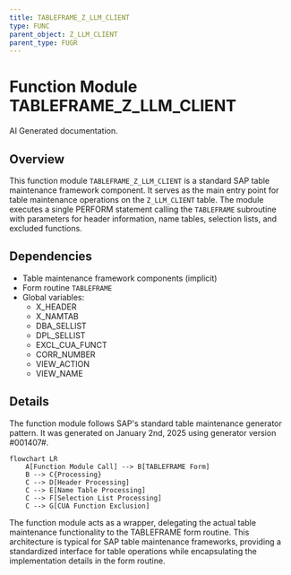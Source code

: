 ```yaml
---
title: TABLEFRAME_Z_LLM_CLIENT
type: FUNC
parent_object: Z_LLM_CLIENT
parent_type: FUGR
---
```


# Function Module TABLEFRAME_Z_LLM_CLIENT

AI Generated documentation.
## Overview
This function module `TABLEFRAME_Z_LLM_CLIENT` is a standard SAP table maintenance framework component. It serves as the main entry point for table maintenance operations on the `Z_LLM_CLIENT` table. The module executes a single PERFORM statement calling the `TABLEFRAME` subroutine with parameters for header information, name tables, selection lists, and excluded functions.

## Dependencies
- Table maintenance framework components (implicit)
- Form routine `TABLEFRAME`
- Global variables:
  - X_HEADER
  - X_NAMTAB
  - DBA_SELLIST
  - DPL_SELLIST
  - EXCL_CUA_FUNCT
  - CORR_NUMBER
  - VIEW_ACTION
  - VIEW_NAME

## Details
The function module follows SAP's standard table maintenance generator pattern. It was generated on January 2nd, 2025 using generator version #001407#.

```mermaid
flowchart LR
    A[Function Module Call] --> B[TABLEFRAME Form]
    B --> C{Processing}
    C --> D[Header Processing]
    C --> E[Name Table Processing]
    C --> F[Selection List Processing]
    C --> G[CUA Function Exclusion]
```

The function module acts as a wrapper, delegating the actual table maintenance functionality to the TABLEFRAME form routine. This architecture is typical for SAP table maintenance frameworks, providing a standardized interface for table operations while encapsulating the implementation details in the form routine.


